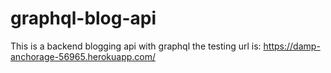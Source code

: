 # graphql-blog-api

This is a backend blogging api with graphql 
the testing url is: https://damp-anchorage-56965.herokuapp.com/
